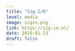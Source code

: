```yaml
---
title: "Sig-I/O"
level: media
image: sigio.png
link: https://sig-io.nl/
date: 2019-01-13
draft: false
---
```

